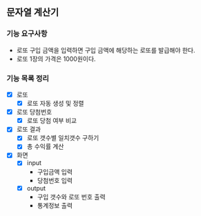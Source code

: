 ## 문자열 계산기

### 기능 요구사항
- 로또 구입 금액을 입력하면 구입 금액에 해당하는 로또를 발급해야 한다.
- 로또 1장의 가격은 1000원이다.

### 기능 목록 정리
- [x] 로또
  - [x] 로또 자동 생성 및 정렬
- [x] 로또 당첨번호
  - [x] 로또 당첨 여부 비교
- [x] 로또 결과
  - [x] 로또 갯수별 일치갯수 구하기
  - [x] 총 수익률 계산
- [x] 화면
  - [x] input
    - 구입금액 입력
    - 당첨번호 입력
  - [x] output
    - 구입 갯수와 로또 번호 출력
    - 통계정보 출력
